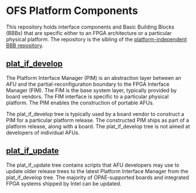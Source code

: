# OFS Platform Components #

This repository holds interface components and Basic Building Blocks (BBBs)
that are specific either to an FPGA architecture or a particular physical
platform. The repository is the sibling of the [platform-independent BBB
repository](https://github.com/OPAE/intel-fpga-bbb).

## [plat_if_develop](plat_if_develop) ##

The Platform Interface Manager (PIM) is an abstraction layer between an AFU
and the partial-reconfiguration boundary to the FPGA Interface Manager
(FIM). The FIM is the base system layer, typically provided by board
vendors. The FIM interface is specific to a particular physical
platform. The PIM enables the construction of portable AFUs.

The plat_if_develop tree is typically used by a board vendor to construct a
PIM for a particular platform release. The constructed PIM ships as part of
a platform release, along with a board. The plat_if_develop tree is not
aimed at developers of individual AFUs.

## [plat_if_update](plat_if_update) ##

The plat_if_update tree contains scripts that AFU developers may use to
update older release trees to the latest Platform Interface Manager from
the plat_if_develop tree. The majority of OPAE-supported boards and
integrated FPGA systems shipped by Intel can be updated.
